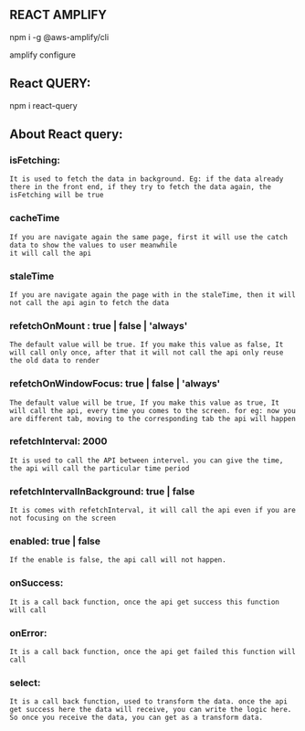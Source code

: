 ## REACT AMPLIFY

npm i -g @aws-amplify/cli

amplify configure


## React QUERY:

npm i react-query



## About React query:

### isFetching:
    It is used to fetch the data in background. Eg: if the data already there in the front end, if they try to fetch the data again, the isFetching will be true

### cacheTime
    If you are navigate again the same page, first it will use the catch data to show the values to user meanwhile
    it will call the api

### staleTime
    If you are navigate again the page with in the staleTime, then it will not call the api agin to fetch the data

### refetchOnMount : true | false | 'always'
    The default value will be true. If you make this value as false, It will call only once, after that it will not call the api only reuse the old data to render

### refetchOnWindowFocus: true | false | 'always'
    The default value will be true, If you make this value as true, It will call the api, every time you comes to the screen. for eg: now you are different tab, moving to the corresponding tab the api will happen

### refetchInterval: 2000
    It is used to call the API between intervel. you can give the time, the api will call the particular time period

### refetchIntervalInBackground: true | false
    It is comes with refetchInterval, it will call the api even if you are not focusing on the screen

### enabled: true | false
    If the enable is false, the api call will not happen.

### onSuccess:
    It is a call back function, once the api get success this function will call

### onError:
    It is a call back function, once the api get failed this function will call

### select:
    It is a call back function, used to transform the data. once the api get success here the data will receive, you can write the logic here. So once you receive the data, you can get as a transform data.